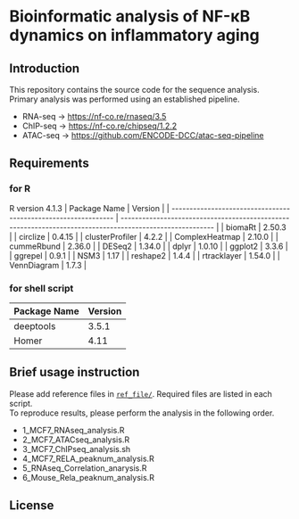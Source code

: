 # Bioinformatic analysis of NF-κB dynamics on inflammatory aging
## Introduction
This repository contains the source code for the sequence analysis.  
Primary analysis was performed using an established pipeline.  
* RNA-seq  -> https://nf-co.re/rnaseq/3.5  
* ChIP-seq -> https://nf-co.re/chipseq/1.2.2  
* ATAC-seq -> https://github.com/ENCODE-DCC/atac-seq-pipeline

## Requirements 
### for R
R version 4.1.3
| Package Name                                                   | Version                                                                                                  | 
| -------------------------------------------------------------- | -------------------------------------------------------------------------------------------------------- | 
| biomaRt	                                                     | 2.50.3                                                                                                   |
| circlize	                                                     | 0.4.15                                                                                                   |
| clusterProfiler                                                | 4.2.2                                                                                                    |
| ComplexHeatmap	                                             | 2.10.0                                                                                                   |
| cummeRbund	                                                 | 2.36.0                                                                                                   |
| DESeq2	                                                     | 1.34.0                                                                                                   |
| dplyr	                                                         | 1.0.10                                                                                                   |
| ggplot2	                                                     | 3.3.6                                                                                                    |
| ggrepel	                                                     | 0.9.1                                                                                                    |
| NSM3	                                                         | 1.17                                                                                                     |
| reshape2	                                                     | 1.4.4                                                                                                    |
| rtracklayer	                                                 | 1.54.0                                                                                                   |
| VennDiagram	                                                 | 1.7.3                                                                                                    |

### for shell script
| Package Name                                                   | Version                                                                                                  | 
| -------------------------------------------------------------- | -------------------------------------------------------------------------------------------------------- | 
| deeptools	                                                     | 3.5.1                                                                                                    |
| Homer 	                                                     | 4.11                                                                                                     |

## Brief usage instruction
Please add reference files in [`ref_file/`](./ref_file/). Required files are listed in each script.  
To reproduce results, please perform the analysis in the following order.  
* 1_MCF7_RNAseq_analysis.R
* 2_MCF7_ATACseq_analysis.R
* 3_MCF7_ChIPseq_analysis.sh
* 4_MCF7_RELA_peaknum_analysis.R
* 5_RNAseq_Correlation_anarysis.R
* 6_Mouse_Rela_peaknum_analysis.R

## License